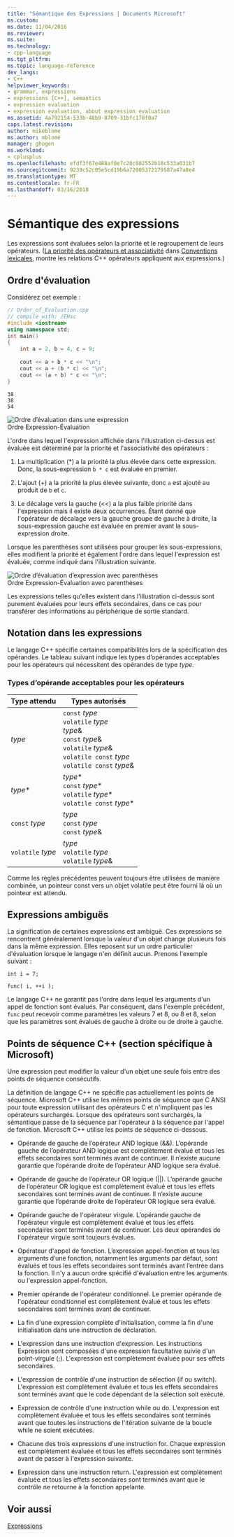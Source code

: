 ```yaml
---
title: "Sémantique des Expressions | Documents Microsoft"
ms.custom: 
ms.date: 11/04/2016
ms.reviewer: 
ms.suite: 
ms.technology:
- cpp-language
ms.tgt_pltfrm: 
ms.topic: language-reference
dev_langs:
- C++
helpviewer_keywords:
- grammar, expressions
- expressions [C++], semantics
- expression evaluation
- expression evaluation, about expression evaluation
ms.assetid: 4a792154-533b-48b9-8709-31bfc170f0a7
caps.latest.revision: 
author: mikeblome
ms.author: mblome
manager: ghogen
ms.workload:
- cplusplus
ms.openlocfilehash: efdf3f67e488af0e7c20c882552b18c533a031b7
ms.sourcegitcommit: 9239c52c05e5cd19b6a72005372179587a47a8e4
ms.translationtype: MT
ms.contentlocale: fr-FR
ms.lasthandoff: 03/16/2018
---
```

# <a name="semantics-of-expressions"></a>Sémantique des expressions
Les expressions sont évaluées selon la priorité et le regroupement de leurs opérateurs. ([La priorité des opérateurs et associativité](../cpp/cpp-built-in-operators-precedence-and-associativity.md) dans [Conventions lexicales](../cpp/lexical-conventions.md), montre les relations C++ opérateurs appliquent aux expressions.)  
  
## <a name="order-of-evaluation"></a>Ordre d'évaluation  
 Considérez cet exemple :  
  
```cpp  
// Order_of_Evaluation.cpp  
// compile with: /EHsc  
#include <iostream>  
using namespace std;  
int main()  
{  
    int a = 2, b = 4, c = 9;  
  
    cout << a + b * c << "\n";  
    cout << a + (b * c) << "\n";  
    cout << (a + b) * c << "\n";  
}  
```  
  
```Output  
38  
38  
54  
```  
  
 ![Ordre d’évaluation dans une expression](../cpp/media/vc38zv1.gif "vc38ZV1")  
Ordre Expression-Évaluation  
  
 L'ordre dans lequel l'expression affichée dans l'illustration ci-dessus est évaluée est déterminé par la priorité et l'associativité des opérateurs :  
  
1.  La multiplication (\*) a la priorité la plus élevée dans cette expression. Donc, la sous-expression `b * c` est évaluée en premier.  
  
2.  L'ajout (+) a la priorité la plus élevée suivante, donc `a` est ajouté au produit de `b` et `c`.  
  
3.  Le décalage vers la gauche (<<) a la plus faible priorité dans l'expression mais il existe deux occurrences. Étant donné que l'opérateur de décalage vers la gauche groupe de gauche à droite, la sous-expression gauche est évaluée en premier avant la sous-expression droite.  
  
 Lorsque les parenthèses sont utilisées pour grouper les sous-expressions, elles modifient la priorité et également l'ordre dans lequel l'expression est évaluée, comme indiqué dans l'illustration suivante.  
  
 ![Ordre d’évaluation d’expression avec parenthèses](../cpp/media/vc38zv2.gif "vc38ZV2")  
Ordre Expression-Évaluation avec parenthèses  
  
 Les expressions telles qu'elles existent dans l'illustration ci-dessus sont purement évaluées pour leurs effets secondaires, dans ce cas pour transférer des informations au périphérique de sortie standard.  
  
## <a name="notation-in-expressions"></a>Notation dans les expressions  
 Le langage C++ spécifie certaines compatibilités lors de la spécification des opérandes. Le tableau suivant indique les types d’opérandes acceptables pour les opérateurs qui nécessitent des opérandes de type *type*.  
  
### <a name="operand-types-acceptable-to-operators"></a>Types d’opérande acceptables pour les opérateurs  
  
|Type attendu|Types autorisés|  
|-------------------|-------------------|  
|*type*|`const` *type*<br /> `volatile` *type*<br /> *type*&<br /> `const` *type*&<br /> `volatile` *type*&<br /> `volatile const` *type*<br /> `volatile const` *type*&|  
|*type*\*|*type*\*<br /> `const` *type*\*<br /> `volatile` *type*\*<br /> `volatile const` *type*\*|  
|`const` *type*|*type*<br /> `const` *type*<br />`const` *type*&|  
|`volatile` *type*|*type*<br /> `volatile` *type*<br /> `volatile` *type*&|  
  
 Comme les règles précédentes peuvent toujours être utilisées de manière combinée, un pointeur const vers un objet volatile peut être fourni là où un pointeur est attendu.  
  
## <a name="ambiguous-expressions"></a>Expressions ambiguës  
 La signification de certaines expressions est ambiguë. Ces expressions se rencontrent généralement lorsque la valeur d'un objet change plusieurs fois dans la même expression. Elles reposent sur un ordre particulier d'évaluation lorsque le langage n'en définit aucun. Prenons l'exemple suivant :  
  
```  
int i = 7;  
  
func( i, ++i );  
```  
  
 Le langage C++ ne garantit pas l'ordre dans lequel les arguments d'un appel de fonction sont évalués. Par conséquent, dans l'exemple précédent, `func` peut recevoir comme paramètres les valeurs 7 et 8, ou 8 et 8, selon que les paramètres sont évalués de gauche à droite ou de droite à gauche.  
  
## <a name="c-sequence-points-microsoft-specific"></a>Points de séquence C++ (section spécifique à Microsoft)  
 Une expression peut modifier la valeur d'un objet une seule fois entre des points de séquence consécutifs.  
  
 La définition de langage C++ ne spécifie pas actuellement les points de séquence. Microsoft C++ utilise les mêmes points de séquence que C ANSI pour toute expression utilisant des opérateurs C et n'impliquent pas les opérateurs surchargés. Lorsque des opérateurs sont surchargés, la sémantique passe de la séquence par l'opérateur à la séquence par l'appel de fonction. Microsoft C++ utilise les points de séquence ci-dessous.  
  
-   Opérande de gauche de l’opérateur AND logique (&&). L’opérande gauche de l’opérateur AND logique est complètement évalué et tous les effets secondaires sont terminés avant de continuer. Il n’existe aucune garantie que l’opérande droite de l’opérateur AND logique sera évalué.  
  
-   Opérande de gauche de l’opérateur OR logique (&#124;&#124;). L’opérande gauche de l’opérateur OR logique est complètement évalué et tous les effets secondaires sont terminés avant de continuer. Il n’existe aucune garantie que l’opérande droite de l’opérateur OR logique sera évalué.  
  
-   Opérande gauche de l'opérateur virgule. L’opérande gauche de l’opérateur virgule est complètement évalué et tous les effets secondaires sont terminés avant de continuer. Les deux opérandes de l'opérateur virgule sont toujours évalués.  
  
-   Opérateur d'appel de fonction. L’expression appel-fonction et tous les arguments d’une fonction, notamment les arguments par défaut, sont évalués et tous les effets secondaires sont terminés avant l’entrée dans la fonction. Il n'y a aucun ordre spécifié d'évaluation entre les arguments ou l'expression appel-fonction.  
  
-   Premier opérande de l'opérateur conditionnel. Le premier opérande de l'opérateur conditionnel est complètement évalué et tous les effets secondaires sont terminés avant de continuer.  
  
-   La fin d'une expression complète d'initialisation, comme la fin d'une initialisation dans une instruction de déclaration.  
  
-   L'expression dans une instruction d'expression. Les instructions Expression sont composées d'une expression facultative suivie d'un point-virgule (;). L'expression est complètement évaluée pour ses effets secondaires.  
  
-   L'expression de contrôle d'une instruction de sélection (if ou switch). L'expression est complètement évaluée et tous les effets secondaires sont terminés avant que le code dépendant de la sélection soit exécuté.  
  
-   Expression de contrôle d'une instruction while ou do. L'expression est complètement évaluée et tous les effets secondaires sont terminés avant que toutes les instructions de l'itération suivante de la boucle while ne soient exécutées.  
  
-   Chacune des trois expressions d'une instruction for. Chaque expression est complètement évaluée et tous les effets secondaires sont terminés avant de passer à l'expression suivante.  
  
-   Expression dans une instruction return. L'expression est complètement évaluée et tous les effets secondaires sont terminés avant que le contrôle ne retourne à la fonction appelante.  
  
## <a name="see-also"></a>Voir aussi  
 [Expressions](../cpp/expressions-cpp.md)